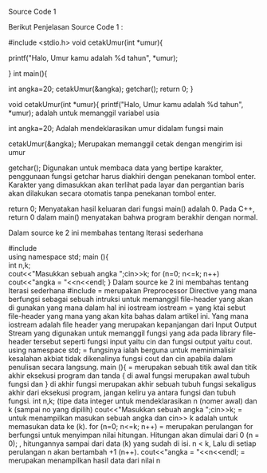 Source Code 1

Berikut Penjelasan Source Code 1 :

#include <stdio.h> void cetakUmur(int *umur){

printf("Halo, Umur kamu adalah %d tahun", *umur);

} int main(){

int angka=20; cetakUmur(&angka); getchar(); return 0; }

void cetakUmur(int *umur){ printf("Halo, Umur kamu adalah %d tahun", *umur); adalah untuk memanggil variabel usia

int angka=20; Adalah mendeklarasikan umur didalam fungsi main

cetakUmur(&angka); Merupakan memanggil cetak dengan mengirim isi umur

getchar(); Digunakan untuk membaca data yang bertipe karakter, penggunaan fungsi getchar harus diakhiri dengan penekanan tombol enter. Karakter yang dimasukkan akan terlihat pada layar dan pergantian baris akan dilakukan secara otomatis tanpa penekanan tombol enter.

return 0; Menyatakan hasil keluaran dari fungsi main() adalah 0. Pada C++, return 0 dalam main() menyatakan bahwa program berakhir dengan normal.


Dalam source ke 2 ini membahas tentang Iterasi sederhana

#include <iostream>       
using namespace std;
main (){       
 int n,k;    
 cout<<"Masukkan sebuah angka ";cin>>k;
 for (n=0; n<=k; n++)
 cout<<"angka = "<<n<<endl;
}
Dalam source ke 2 ini membahas tentang Iterasi sederhana
#include = merupakan Preprocessor Directive yang mana berfungsi sebagai sebuah intruksi untuk memanggil file-header yang akan di gunakan yang mana dalam hal ini iostream
iostream = yang ktai sebut file-header yang mana yang akan kita bahas dalam artikel ini. Yang mana iostream adalah file header yang merupakan kepanjangan dari Input Output Stream yang digunakan untuk memanggil fungsi yang ada pada library file-header tersebut seperti fungsi input yaitu cin dan fungsi output yaitu  cout.
using namespace std; = fungsinya ialah berguna untuk meminimalisir kesalahan akbiat tidak dikenalinya fungsi cout dan cin apabila dalam penulisan secara langsung. 
main (){    = merupakan sebuah titik awal dan titik akhir eksekusi program dan tanda { di awal fungsi merupakan awal tubuh fungsi dan } di akhir fungsi merupakan akhir sebuah tubuh fungsi sekaligus akhir dari eksekusi program, jangan keliru ya antara fungsi dan tubuh fungsi.
int n,k;    (tipe data integer untuk mendeklarasikan n (nomer awal) dan k (sampai no yang dipilih)
cout<<"Masukkan sebuah angka ";cin>>k;  =  untuk menampilkan masukan sebuah angka  dan cin>> k adalah untuk memasukan data ke (k).
for (n=0; n<=k; n++)  = merupakan perulangan for berfungsi untuk menyimpan nilai hitungan. Hitungan akan dimulai dari 0 (n = 0); , hitungannya sampai dari data (k) yang sudah di isi. n < k, Lalu di setiap perulangan n akan bertambah +1 (n++).
cout<<"angka = "<<n<<endl; = merupakan menampilkan hasil data dari nilai n   